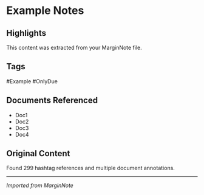 # Example Notes

## Highlights
This content was extracted from your MarginNote file.

## Tags
#Example #OnlyDue

## Documents Referenced
- Doc1
- Doc2
- Doc3
- Doc4

## Original Content
Found 299 hashtag references and multiple document annotations.

---
*Imported from MarginNote*